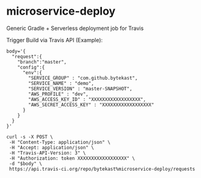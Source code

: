 # microservice-deploy
Generic Gradle + Serverless deployment job for Travis

Trigger Build via Travis API (Example):
```
body='{
  "request":{
    "branch":"master",
    "config":{
      "env":{
        "SERVICE_GROUP" : "com.github.bytekast",
        "SERVICE_NAME" : "demo",
        "SERVICE_VERSION" : "master-SNAPSHOT",
        "AWS_PROFILE" : "dev",
        "AWS_ACCESS_KEY_ID" : "XXXXXXXXXXXXXXXXXX",
        "AWS_SECRET_ACCESS_KEY" : "XXXXXXXXXXXXXXXXXX"
      }
    }
  }
}'

curl -s -X POST \
 -H "Content-Type: application/json" \
 -H "Accept: application/json" \
 -H "Travis-API-Version: 3" \
 -H "Authorization: token XXXXXXXXXXXXXXXXXX" \
 -d "$body" \
 https://api.travis-ci.org/repo/bytekast%microservice-deploy/requests
```